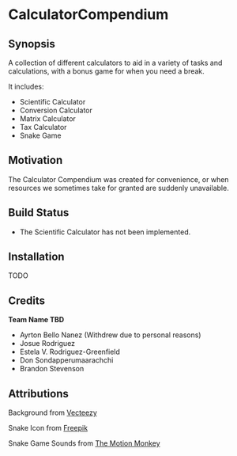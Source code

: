 # CalculatorCompendium

## Synopsis

A collection of different calculators to aid in a variety of tasks and calculations, with a bonus game for when you need a break. 

It includes:
* Scientific Calculator
* Conversion Calculator
* Matrix Calculator
* Tax Calculator
* Snake Game

## Motivation

The Calculator Compendium was created for convenience, or when resources we sometimes take for granted are suddenly unavailable. 

## Build Status

* The Scientific Calculator has not been implemented.

## Installation

TODO

## Credits

**Team Name TBD**

* Ayrton Bello Nanez (Withdrew due to personal reasons)
* Josue Rodriguez
* Estela V. Rodriguez-Greenfield
* Don Sondapperumaarachchi
* Brandon Stevenson

## Attributions

Background from [Vecteezy](www.vecteezy.com)

Snake Icon from [Freepik](www.flaticon.com)

Snake Game Sounds from [The Motion Monkey](https://www.themotionmonkey.co.uk/free-resources/retro-arcade-sounds/)
